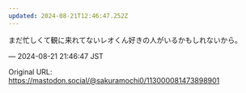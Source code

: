 ```yaml
---
updated: 2024-08-21T12:46:47.252Z
---
```


<p>まだ忙しくて観に来れてないレオくん好きの人がいるかもしれないから。</p>

&mdash; 2024-08-21 21:46:47 JST

Original URL: https://mastodon.social/@sakuramochi0/113000081473898901
